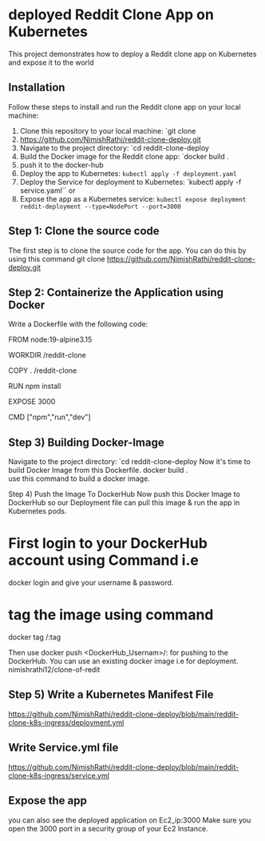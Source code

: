 # deployed Reddit Clone App on Kubernetes  
This project demonstrates how to deploy a Reddit clone app on Kubernetes  and expose it to the world 

## Installation
Follow these steps to install and run the Reddit clone app on your local machine:

1) Clone this repository to your local machine: `git clone
2) https://github.com/NimishRathi/reddit-clone-deploy.git
3) Navigate to the project directory: `cd reddit-clone-deploy
4) Build the Docker image for the Reddit clone app: `docker build  .
5) push it to the docker-hub
6) Deploy the app to Kubernetes: `kubectl apply -f deployment.yaml`
1) Deploy the Service for deployment to Kubernetes: `kubectl apply -f service.yaml`` or
6) Expose the app as a Kubernetes service: `kubectl expose deployment reddit-deployment --type=NodePort --port=3000`

## Step 1: Clone the source code
The first step is to clone the source code for the app. You can do this by using this command 
git clone https://github.com/NimishRathi/reddit-clone-deploy.git

## Step 2: Containerize the Application using Docker
Write a Dockerfile with the following code:


FROM node:19-alpine3.15

WORKDIR /reddit-clone

COPY . /reddit-clone

RUN npm install 

EXPOSE 3000

CMD ["npm","run","dev"]


## Step 3) Building Docker-Image
Navigate to the project directory: `cd reddit-clone-deploy
Now it's time to build Docker Image from this Dockerfile. docker build .  
use this command to build a docker image.

Step 4) Push the Image To DockerHub
Now push this Docker Image to DockerHub so our Deployment file can pull this image & run the app in Kubernetes pods.

# First login to your DockerHub account using Command i.e
docker login 
and give your username & password.

# tag the image using command 
docker tag <image-name> <dockerhub-username>/<repo-name>:tag  

 Then use 
docker push <DockerHub_Usernam>/<tagged-Imagename>:<actual-image-name> for pushing to the DockerHub.
You can use an existing docker image i.e  for deployment.
nimishrathi12/clone-of-redit


## Step 5) Write a Kubernetes Manifest File

https://github.com/NimishRathi/reddit-clone-deploy/blob/main/reddit-clone-k8s-ingress/deployment.yml

##        Write Service.yml file

 https://github.com/NimishRathi/reddit-clone-deploy/blob/main/reddit-clone-k8s-ingress/service.yml
 
  ##  Expose the app


 you can also see the deployed application on Ec2_ip:3000
 Make sure you open the 3000 port in a security group of your Ec2 Instance.





